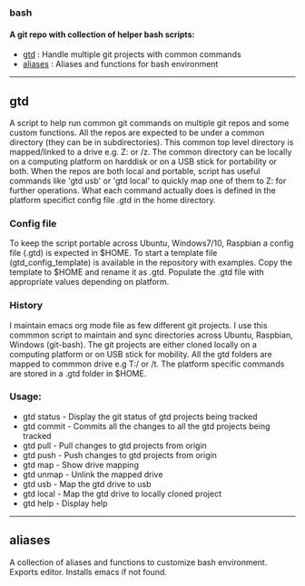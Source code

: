 ### bash
#### A git repo with collection of helper bash scripts:
- [gtd](https://github.com/droidshow/bash#gtd "Description, setup, usage") : Handle multiple git projects with common commands
- [aliases](https://github.com/droidshow/bash#aliases "Description, setup, usage") : Aliases and functions for bash environment
----------------------------------------------------------------------------------------------------------------------------
## gtd
A script to help run common git commands on multiple git repos and some custom functions. All the repos are expected to be under a common directory (they can be in subdirectories). This common top level directory is mapped/linked to a drive e.g. Z: or /z. The common directory can be locally on a computing platform on harddisk or on a USB stick for portability or both. When the repos are both local and portable, script has useful commands like 'gtd usb' or 'gtd local' to quickly map one of them to Z: for further operations. What each command actually does is defined in the platform specifict config file .gtd in the home directory.

### Config file
To keep the script portable across Ubuntu, Windows7/10, Raspbian a config file (.gtd) is expected in $HOME. To start a template file (gtd_config_template) is available in the repository with examples. Copy the template to $HOME and rename it as .gtd. Populate the .gtd file with appropriate values depending on platform.

### History
I maintain emacs org mode file as few different git projects. I use this commmon script to maintain and sync directories across Ubuntu, Raspbian, Windows (git-bash). The git projects are either cloned locally on a computing platform or on USB stick for mobility. All the gtd folders are mapped to commmon drive e.g T:/ or /t. The platform specific commands are stored in a .gtd folder in $HOME.


### Usage:
 - gtd status - Display the git status of gtd projects being tracked
 - gtd commit - Commits all the changes to all the gtd projects being tracked
 - gtd pull - Pull changes to gtd projects from origin
 - gtd push - Push changes to gtd projects from origin
 - gtd map - Show drive mapping
 - gtd unmap - Unlink the mapped drive
 - gtd usb - Map the gtd drive to usb
 - gtd local - Map the gtd drive to locally cloned project
 - gtd help - Display help


----------------------------------------------------------------------------------------------------------------------------
## aliases
A collection of aliases and functions to customize bash environment. Exports editor. Installs emacs if not found.

